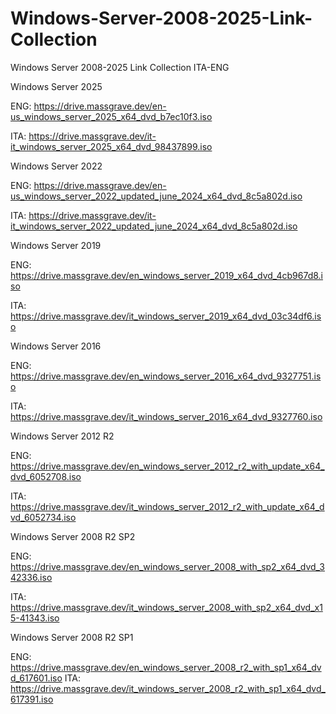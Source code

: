 # Windows-Server-2008-2025-Link-Collection
Windows Server 2008-2025 Link Collection ITA-ENG


Windows Server 2025 

ENG: https://drive.massgrave.dev/en-us_windows_server_2025_x64_dvd_b7ec10f3.iso

ITA: https://drive.massgrave.dev/it-it_windows_server_2025_x64_dvd_98437899.iso

Windows Server 2022

ENG: https://drive.massgrave.dev/en-us_windows_server_2022_updated_june_2024_x64_dvd_8c5a802d.iso

ITA: https://drive.massgrave.dev/it-it_windows_server_2022_updated_june_2024_x64_dvd_8c5a802d.iso

Windows Server 2019

ENG: https://drive.massgrave.dev/en_windows_server_2019_x64_dvd_4cb967d8.iso

ITA: https://drive.massgrave.dev/it_windows_server_2019_x64_dvd_03c34df6.iso

Windows Server 2016

ENG: https://drive.massgrave.dev/en_windows_server_2016_x64_dvd_9327751.iso

ITA: https://drive.massgrave.dev/it_windows_server_2016_x64_dvd_9327760.iso

Windows Server 2012 R2

ENG: https://drive.massgrave.dev/en_windows_server_2012_r2_with_update_x64_dvd_6052708.iso

ITA: https://drive.massgrave.dev/it_windows_server_2012_r2_with_update_x64_dvd_6052734.iso


Windows Server 2008 R2 SP2

ENG: https://drive.massgrave.dev/en_windows_server_2008_with_sp2_x64_dvd_342336.iso

ITA: https://drive.massgrave.dev/it_windows_server_2008_with_sp2_x64_dvd_x15-41343.iso


Windows Server 2008 R2 SP1

ENG: https://drive.massgrave.dev/en_windows_server_2008_r2_with_sp1_x64_dvd_617601.iso
ITA: https://drive.massgrave.dev/it_windows_server_2008_r2_with_sp1_x64_dvd_617391.iso

